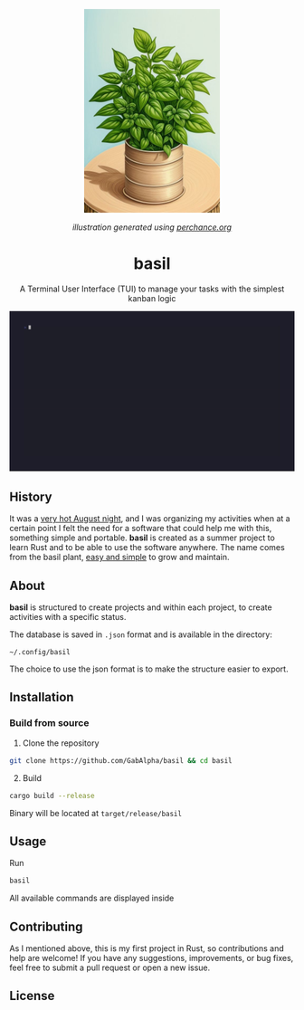 <p align="center"><img src="./assets/illustration.jpg" width=240></img></p>
<p align="center"><i>illustration generated using <a href="https://perchance.org/ai-pixel-art-generator">perchance.org</a></i></p>

<h1 align="center">basil</h1>
<p align="center">A Terminal User Interface (TUI) to manage your tasks with the simplest kanban logic</p>

<img src="./assets/basil.gif"></img>

## History
It was a [very hot August night](https://www.meteo.it/notizie/meteo-caldo-in-aumento-la-tendenza-verso-ferragosto-c95aa7dc), and I was organizing my activities when at a certain point I felt the need for a software that could help me with this, something simple and portable. **basil** is created as a summer project to learn Rust and to be able to use the software anywhere. The name comes from the basil plant, [easy and simple](https://www.rhs.org.uk/herbs/basil/grow-your-own) to grow and maintain.

## About
**basil** is structured to create projects and within each project, to create activities with a specific status.

The database is saved in `.json` format and is available in the directory:
```
~/.config/basil
```
The choice to use the json format is to make the structure easier to export.

## Installation

### Build from source

1. Clone the repository
```sh
git clone https://github.com/GabAlpha/basil && cd basil
```
2. Build
```sh
cargo build --release
```
Binary will be located at `target/release/basil`

## Usage
Run

```sh
basil
```
All available commands are displayed inside

## Contributing
As I mentioned above, this is my first project in Rust, so contributions and help are welcome! If you have any suggestions, improvements, or bug fixes, feel free to submit a pull request or open a new issue.

## License
